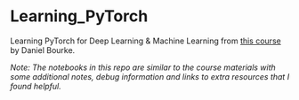 # Learning_PyTorch
Learning PyTorch for Deep Learning &amp; Machine Learning from <a href="https://youtu.be/V_xro1bcAuA?si=O3uN0ULbQMhL5Z_n">this course</a> by Daniel Bourke.

_Note: The notebooks in this repo are similar to the course materials with some additional notes, debug information and links to extra resources that I found helpful._

